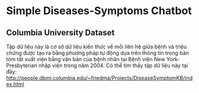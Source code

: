 # Simple Diseases-Symptoms Chatbot
## Columbia University Dataset
 Tập dữ liệu này là cơ sở dữ liệu kiến ​​thức về mối liên hệ giữa bệnh và triệu chứng được tạo ra bằng phương pháp tự động dựa trên thông tin trong bản tóm tắt xuất viện bằng văn bản của bệnh nhân tại Bệnh viện New York-Presbyterian nhập viện trong năm 2004. Có thể tìm thấy tập dữ liệu này tại đây: http://people.dbmi.columbia.edu/~friedma/Projects/DiseaseSymptomKB/index.html
